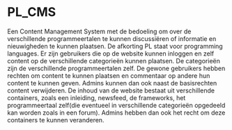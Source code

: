 # PL_CMS
Een Content Management System met de bedoeling om over de verschillende programmeertalen te kunnen discussiëren of informatie en nieuwigheden te kunnen plaatsen. 
De afkorting PL staat voor programming languages.
Er zijn gebruikers die op de website kunnen inloggen en zelf content op de verschillende categorieën kunnen plaatsen. 
De categorieën zijn de verschillende programmeertalen zelf. 
De gewone gebruikers hebben rechten om content te kunnen plaatsen en commentaar op andere hun content te kunnen geven. 
Admins kunnen dan ook naast de basisrechten content verwijderen.
De inhoud van de website bestaat uit verschillende containers, zoals een inleiding, newsfeed, de frameworks, 
het programmeertaal zelf(die eventueel in verschillende categorieën opgedeeld kan worden zoals in een forum). 
Admins hebben dan ook het recht om deze containers te kunnen veranderen.
